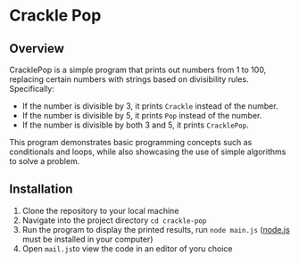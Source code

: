 # Crackle Pop

## Overview
CracklePop is a simple program that prints out numbers from 1 to 100,  replacing certain numbers with strings based on divisibility rules. Specifically:

- If the number is divisible by 3, it prints `Crackle` instead of the number.
- If the number is divisible by 5, it prints `Pop` instead of the number.
- If the number is divisible by both 3 and 5, it prints `CracklePop`.

This program demonstrates basic programming concepts such as conditionals and loops, while also showcasing the use of simple algorithms to solve a problem.

## Installation

1. Clone the repository to your local machine
2. Navigate into the project directory `cd crackle-pop`
3. Run the program to display the printed results, run `node main.js` ([node.js](https://nodejs.org/en) must be installed in your computer)
4. Open `mail.js`to view the code in an editor of yoru choice
